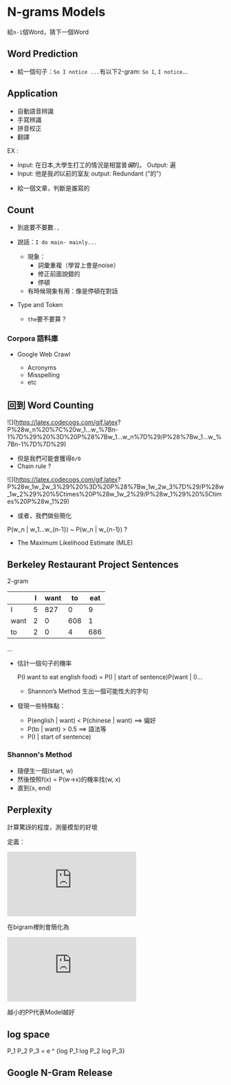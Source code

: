 # N-grams Models

給`n-1`個Word，猜下一個Word

## Word Prediction

* 給一個句子：`So I notice ...`有以下2-gram: `So I`, `I notice`...

## Application

* 自動語音辨識
* 手寫辨識
* 拼音校正
* 翻譯

EX :

- Input: 在日本,大學生打工的情況是相當普*偏*的。 Output: 遍
- Input: 他是我*的*以前的室友 output: Redundant ("的")

* 給一個文章，判斷是誰寫的

##  Count

* 到底要不要數`.,`
* 說話：`I do main- mainly...`
    * 現象：
        - 詞彙重複（學習上會是noise）
        - 修正前面說錯的
        - 停頓
    * 有時候現象有用：像是停頓在對話

* Type and Token
    * `the`要不要算？

### Corpora 語料庫

* Google Web Crawl

    * Acronyms
    * Misspelling
    * etc

## 回到 Word Counting

![](https://latex.codecogs.com/gif.latex?
P%28w_n%20%7C%20w_1...w_%7Bn-1%7D%29%20%3D%20P%28%7Bw_1...w_n%7D%29/P%28%7Bw_1...w_%7Bn-1%7D%7D%29)

* 但是我們可能會獲得`0/0`
* Chain rule ?

![](https://latex.codecogs.com/gif.latex?
P%28w_1w_2w_3%29%20%3D%20P%28%7Bw_1w_2w_3%7D%29/P%28w_1w_2%29%20%5Ctimes%20P%28w_1w_2%29/P%28w_1%29%20%5Ctimes%20P%28w_1%29)

* 或者，我們做些簡化

P(w_n | w_1...w_{n-1}) ~ P(w_n | w_{n-1}) ?

* The Maximum Likelihood Estimate (MLE)

## Berkeley Restaurant Project Sentences

2-gram

|      | I    | want | to   | eat  |
| ---- | ---- | ---- | ---- | ---- |
|  I   | 5    | 827  | 0    | 9    |
| want | 2    | 0    | 608  | 1    |
| to   | 2    | 0    | 4    | 686  |

...

* 估計一個句子的機率


   P(I want to eat english food)
   = P(I | start of sentence)P(want | I)...
   
   * Shannon’s Method 生出一個可能性大的字句

* 發現一些特殊點：
   
   * P(english | want) < P(chinese | want) ==> 偏好
   * P(to | want) > 0.5 ==> 語法等
   * P(I | start of sentence)

### Shannon's Method

* 隨便生一個(start, w)
* 然後按照f(x) = P(w->x)的機率找(w, x)
* 直到(x, end)

## Perplexity

計算驚訝的程度，測量模型的好壞

定義：

![](https://latex.codecogs.com/gif.latex?PP%28W%29%20%3D%20%5Csqrt%5BN%5D%7B%5Cfrac%7B1%7D%7BP%28w_1w_2...w_N%29%7D%7D)

在bigram裡則會簡化為

![](https://latex.codecogs.com/gif.latex?PP%28W%29%20%3D%20%5Csqrt%5BN%5D%7B%5Cprod_%7Bi%20%3D%201%7D%5E%7BN%7D%5Cfrac%7B1%7D%7BP%28w_i%20%7C%20w_%7Bi-1%7D%29%7D%7D)

越小的PP代表Model越好

## log space

P_1 P_2 P_3 = e ^ {log P_1 log P_2 log P_3}

## Google N-Gram Release

